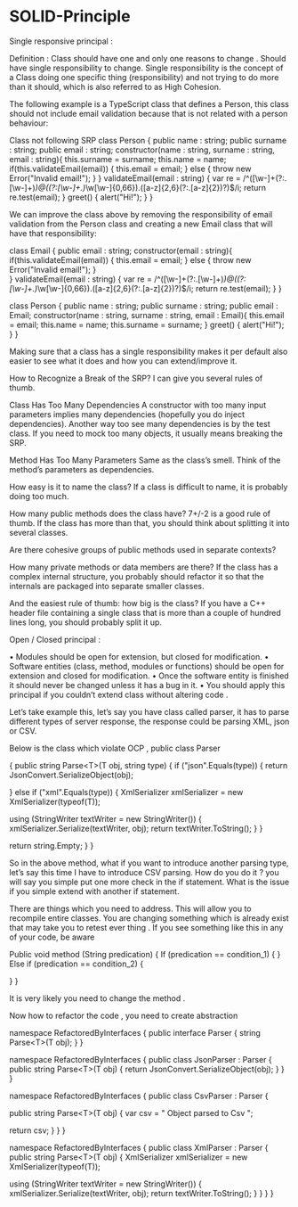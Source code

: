 # SOLID-Principle

Single responsive principal :

Definition :
    Class should have one and only one reasons to change . Should have single responsibility to change.
    Single responsibility is the concept of a Class doing one specific thing (responsibility) and not trying to do more than it should, 
    which is also referred to as High Cohesion.

The following example is a TypeScript class that defines a Person, this class should not include email validation because that is not 
related with a person behaviour:

Class not following SRP
class Person {
    public name : string;
    public surname : string;
    public email : string;
    constructor(name : string, surname : string, email : string){
        this.surname = surname;
        this.name = name;
        if(this.validateEmail(email)) {
          this.email = email;
        }
        else {
            throw new Error("Invalid email!");
        }
    }
    validateEmail(email : string) {
        var re = /^([\w-]+(?:\.[\w-]+)*)@((?:[\w-]+\.)*\w[\w-]{0,66})\.([a-z]{2,6}(?:\.[a-z]{2})?)$/i;
        return re.test(email);
    }
    greet() {
        alert("Hi!");
    }
}

We can improve the class above by removing the responsibility of email validation from the Person class and creating a new Email class that will have that responsibility:

class Email {
    public email : string;
    constructor(email : string){
        if(this.validateEmail(email)) {
          this.email = email;
        }
        else {
            throw new Error("Invalid email!");
        }        
    }
    validateEmail(email : string) {
        var re = /^([\w-]+(?:\.[\w-]+)*)@((?:[\w-]+\.)*\w[\w-]{0,66})\.([a-z]{2,6}(?:\.[a-z]{2})?)$/i;
        return re.test(email);
    }
}

class Person {
    public name : string;
    public surname : string;
    public email : Email;
    constructor(name : string, surname : string, email : Email){
        this.email = email;
        this.name = name;
        this.surname = surname;
    }
    greet() {
        alert("Hi!");
    }
}

Making sure that a class has a single responsibility makes it per default also easier to see what it does and how you can extend/improve it.

How to Recognize a Break of the SRP?
I can give you several rules of thumb.

Class Has Too Many Dependencies
A constructor with too many input parameters implies many dependencies (hopefully you do inject dependencies). Another way too see many dependencies is by the test class.
If you need to mock too many objects, it usually means breaking the SRP.

Method Has Too Many Parameters
Same as the class’s smell. Think of the method’s parameters as dependencies.

How easy is it to name the class? If a class is difficult to name, it is probably doing too much.

How many public methods does the class have? 7+/-2 is a good rule of thumb. If the class has more than that, you should think about splitting it into several classes.

Are there cohesive groups of public methods used in separate contexts?

How many private methods or data members are there? If the class has a complex internal structure, you probably should refactor it so that the internals are packaged into separate smaller classes.

And the easiest rule of thumb: how big is the class? If you have a C++ header file containing a single class that is more than a couple of hundred lines long, you should probably split it up.



Open / Closed principal :

• Modules should be open for extension, but closed for modification.
• Software entities (class, method, modules or functions) should be open for extension and
closed for modification.
• Once the software entity is finished it should never be changed unless it has a bug in it.
• You should apply this principal if you couldn’t extend class without altering code .

Let’s take example this, let’s say you have class called parser, it has to parse different types of server
response, the response could be parsing XML, json or CSV.

Below is the class which violate OCP ,
public class Parser

{
public string Parse&lt;T&gt;(T obj, string type)
{
if (&quot;json&quot;.Equals(type))
{
return JsonConvert.SerializeObject(obj);

}
else if (&quot;xml&quot;.Equals(type))
{
XmlSerializer xmlSerializer = new XmlSerializer(typeof(T));

using (StringWriter textWriter = new StringWriter())
{
xmlSerializer.Serialize(textWriter, obj);
return textWriter.ToString();
}
}

return string.Empty;
}
}

So in the above method, what if you want to introduce another parsing type, let’s say this time I
have to introduce CSV parsing. How do you do it ? you will say you simple put one more check in the
if statement. What is the issue if you simple extend with another if statement.

There are things which you need to address. This will allow you to recompile entire classes. You are
changing something which is already exist that may take you to retest ever thing .
If you see something like this in any of your code, be aware

Public void method (String predication)
{
If (predication == condition_1)
{
}
Else if (predication == condition_2) {

}
}

It is very likely you need to change the method .

Now how to refactor the code , you need to create abstraction

namespace RefactoredByInterfaces
{
public interface Parser
{
string Parse&lt;T&gt;(T obj);
}
}

namespace RefactoredByInterfaces
{
public class JsonParser : Parser
{
public string Parse&lt;T&gt;(T obj)
{
return JsonConvert.SerializeObject(obj);
}
}
}

namespace RefactoredByInterfaces
{
public class CsvParser : Parser
{

public string Parse&lt;T&gt;(T obj)
{
var csv = &quot; Object parsed to Csv &quot;;

return csv;
}
}
}

namespace RefactoredByInterfaces
{
public class XmlParser : Parser
{
public string Parse&lt;T&gt;(T obj)
{
XmlSerializer xmlSerializer = new XmlSerializer(typeof(T));

using (StringWriter textWriter = new StringWriter())
{
xmlSerializer.Serialize(textWriter, obj);
return textWriter.ToString();
}
}
}
}


